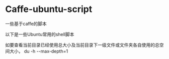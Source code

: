 # Caffe-ubuntu-script
一些基于caffe的脚本

以下是一些Ubuntu常用的shell脚本

如要查看当前目录已经使用总大小及当前目录下一级文件或文件夹各自使用的总空间大小，
du -h --max-depth=1
